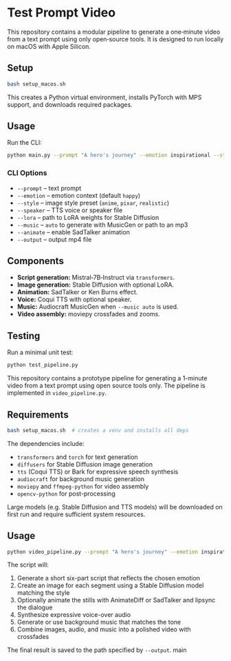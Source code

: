 # Test Prompt Video


This repository contains a modular pipeline to generate a one‑minute video from a text prompt using only open‑source tools. It is designed to run locally on macOS with Apple Silicon.

## Setup

```bash
bash setup_macos.sh
```

This creates a Python virtual environment, installs PyTorch with MPS support, and downloads required packages.

## Usage

Run the CLI:

```bash
python main.py --prompt "A hero's journey" --emotion inspirational --style pixar --speaker tts_models/en/vctk/vits --music auto --animate --output final.mp4
```

### CLI Options
- `--prompt` – text prompt
- `--emotion` – emotion context (default `happy`)
- `--style` – image style preset (`anime`, `pixar`, `realistic`)
- `--speaker` – TTS voice or speaker file
- `--lora` – path to LoRA weights for Stable Diffusion
- `--music` – `auto` to generate with MusicGen or path to an mp3
- `--animate` – enable SadTalker animation
- `--output` – output mp4 file

## Components
- **Script generation:** Mistral‑7B‑Instruct via `transformers`.
- **Image generation:** Stable Diffusion with optional LoRA.
- **Animation:** SadTalker or Ken Burns effect.
- **Voice:** Coqui TTS with optional speaker.
- **Music:** Audiocraft MusicGen when `--music auto` is used.
- **Video assembly:** moviepy crossfades and zooms.

## Testing

Run a minimal unit test:

```bash
python test_pipeline.py
```

This repository contains a prototype pipeline for generating a 1-minute video from a text prompt using open source tools only. The pipeline is implemented in `video_pipeline.py`.

## Requirements

```bash
bash setup_macos.sh  # creates a venv and installs all deps
```

The dependencies include:
- `transformers` and `torch` for text generation
- `diffusers` for Stable Diffusion image generation
- `tts` (Coqui TTS) or Bark for expressive speech synthesis
- `audiocraft` for background music generation
- `moviepy` and `ffmpeg-python` for video assembly
- `opencv-python` for post-processing

Large models (e.g. Stable Diffusion and TTS models) will be downloaded on first run and require sufficient system resources.

## Usage

```bash
python video_pipeline.py --prompt "A hero's journey" --emotion inspirational --style pixar --voice tts_models/en/vctk/vits --output final.mp4
```

The script will:
1. Generate a short six-part script that reflects the chosen emotion
2. Create an image for each segment using a Stable Diffusion model matching the style
3. Optionally animate the stills with AnimateDiff or SadTalker and lipsync the dialogue
4. Synthesize expressive voice-over audio
5. Generate or use background music that matches the tone
6. Combine images, audio, and music into a polished video with crossfades

The final result is saved to the path specified by `--output`.
 main
